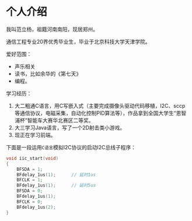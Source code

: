 # 个人介绍
我叫范立杨，祖籍河南南阳，现居郑州。

通信工程专业20界优秀毕业生，毕业于北京科技大学天津学院。

爱好范围：
* 声乐相关
* 读书，比如余华的《第七天》
* 编程。
  
学习经历：

1. 大二粗通C语言，用C写嵌入式（主要完成摄像头驱动代码移植，I2C、sccp等通信协议，电磁采集，自动化控制PID算法等），作品拿到全国大学生“恩智浦杯”智能车大赛华北赛区二等奖。
2. 大三学习Java语言，写了一个2D射击类小游戏。
3. 现正在学习前端。
   
下面是一段运用` C语言 `模拟I2C协议的启动I2C总线子程序：
```C
void iic_start(void)
{
    BFSDA = 1;
    BFdelay_1us(1);      // 延时1us 
    BFCLK = 1;
    BFdelay_1us(1);      // 延时5us 
    BFSDA = 0;
    BFdelay_1us(1);  
    BFCLK = 0;
    BFdelay_1us(2);
}
```
